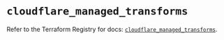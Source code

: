 # `cloudflare_managed_transforms`

Refer to the Terraform Registry for docs: [`cloudflare_managed_transforms`](https://registry.terraform.io/providers/cloudflare/cloudflare/5.5.0/docs/resources/managed_transforms).
